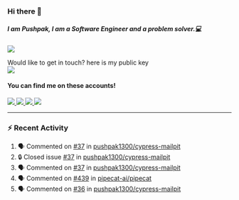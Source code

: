 ### Hi there 👋


##### I am Pushpak, I am a Software Engineer and a problem solver.💻

![](https://komarev.com/ghpvc/?username=pushpak1300)

 Would like to get in touch? here is my public key 
 <br> <a href='https://keybase.io/pushpak1300'><img src="https://img.shields.io/keybase/pgp/pushpak1300?color=pinl&label=PGP&style=for-the-badge"/></a></br>
#### You can find me on these accounts!
<p>
<a href='https://twitter.com/pushpak1300'><a href="https://pushpak1300.me/" target="_blank">
  <img src="https://img.shields.io/badge/website-%23E34F26.svg?&style=for-the-badge" />
</a> 
 
 <a href="https://twitter.com/pushpak1300" target="_blank">
  <img src="https://img.shields.io/badge/twitter-%231DA1F2.svg?&style=for-the-badge&logo=twitter&logoColor=white" />
</a> 

<a href="https://www.linkedin.com/in/pushpak-c-286b17b1/" target="_blank">
  <img src="https://img.shields.io/badge/linkedin-%230077B5.svg?&style=for-the-badge&logo=linkedin&logoColor=white" />
</a> 

<a href="https://dev.to/pushpak1300/" target="_blank">
  <img src="http://img.shields.io/badge/dev.to-gray?style=for-the-badge&logo=dev.to&?logoColor=white?logoWidth=100?label=" />
</a> 


</p>

---

### ⚡ Recent Activity

<!--START_SECTION:activity-->
1. 🗣 Commented on [#37](https://github.com/pushpak1300/cypress-mailpit/issues/37#issuecomment-2333812928) in [pushpak1300/cypress-mailpit](https://github.com/pushpak1300/cypress-mailpit)
2. 🔒 Closed issue [#37](https://github.com/pushpak1300/cypress-mailpit/issues/37) in [pushpak1300/cypress-mailpit](https://github.com/pushpak1300/cypress-mailpit)
3. 🗣 Commented on [#37](https://github.com/pushpak1300/cypress-mailpit/issues/37#issuecomment-2333712974) in [pushpak1300/cypress-mailpit](https://github.com/pushpak1300/cypress-mailpit)
4. 🗣 Commented on [#439](https://github.com/pipecat-ai/pipecat/issues/439#issuecomment-2328932272) in [pipecat-ai/pipecat](https://github.com/pipecat-ai/pipecat)
5. 🗣 Commented on [#36](https://github.com/pushpak1300/cypress-mailpit/pull/36#issuecomment-2318038569) in [pushpak1300/cypress-mailpit](https://github.com/pushpak1300/cypress-mailpit)
<!--END_SECTION:activity-->
